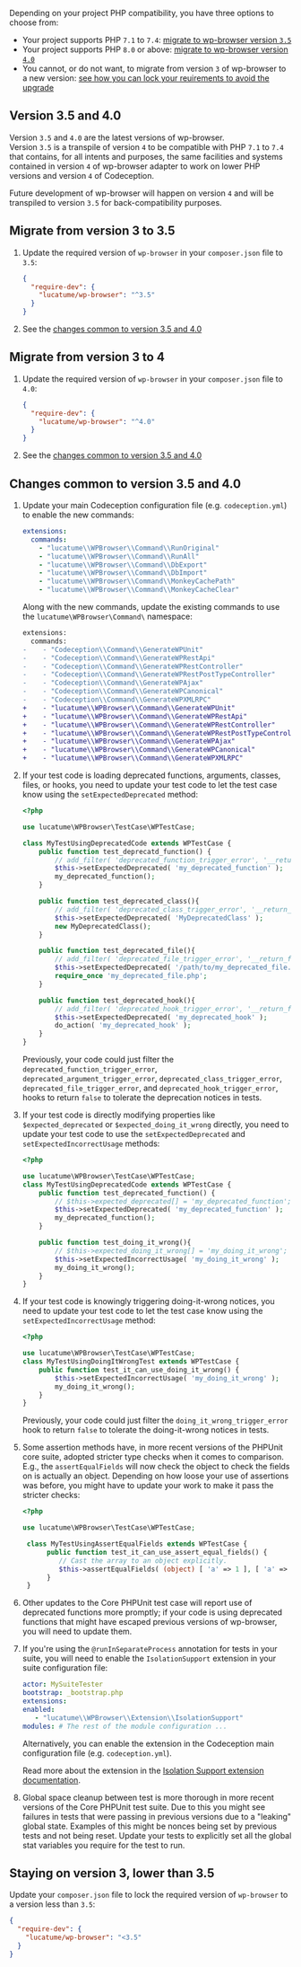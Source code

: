 Depending on your project PHP compatibility, you have three options to choose from:

* Your project supports PHP `7.1` to `7.4`: [migrate to wp-browser version `3.5`](#migrate-from-version-3-to-35)
* Your project supports PHP `8.0` or above: [migrate to wp-browser version `4.0`](#migrate-from-version-3-to-4)
* You cannot, or do not want, to migrate from version `3` of wp-browser to a new
  version: [see how you can lock your reuirements to avoid the upgrade](#staying-on-version-3-lower-than-35)

## Version 3.5 and 4.0

Version `3.5` and `4.0` are the latest versions of wp-browser.  
Version `3.5` is a transpile of version `4` to be compatible with PHP `7.1` to `7.4` that contains, for all intents and
purposes, the same facilities and systems contained in version `4` of wp-browser adapter to work on lower PHP versions
and version `4` of Codeception.

Future development of wp-browser will happen on version `4` and will be transpiled to version `3.5` for
back-compatibility purposes.

## Migrate from version 3 to 3.5

1. Update the required version of `wp-browser` in your `composer.json` file to `3.5`:
   ```json
   {
     "require-dev": {
       "lucatume/wp-browser": "^3.5"
     }
   }
   ```
2. See the [changes common to version 3.5 and 4.0](#changes-common-to-version-35-and-40)

## Migrate from version 3 to 4

1. Update the required version of `wp-browser` in your `composer.json` file to `4.0`:
    ```json
    {
      "require-dev": {
        "lucatume/wp-browser": "^4.0"
      }
    }
    ```
2. See the [changes common to version 3.5 and 4.0](#changes-common-to-version-35-and-40)

## Changes common to version 3.5 and 4.0

1. Update your main Codeception configuration file (e.g. `codeception.yml`) to enable the new commands:
   
   ```yaml
   extensions:
     commands:
       - "lucatume\\WPBrowser\\Command\\RunOriginal"
       - "lucatume\\WPBrowser\\Command\\RunAll"
       - "lucatume\\WPBrowser\\Command\\DbExport"
       - "lucatume\\WPBrowser\\Command\\DbImport"
       - "lucatume\\WPBrowser\\Command\\MonkeyCachePath"
       - "lucatume\\WPBrowser\\Command\\MonkeyCacheClear"
   ```
   
   Along with the new commands, update the existing commands to use the `lucatume\WPBrowser\Command\` namespace:

   ```diff
   extensions:
     commands:
   -    - "Codeception\\Command\\GenerateWPUnit"
   -    - "Codeception\\Command\\GenerateWPRestApi"
   -    - "Codeception\\Command\\GenerateWPRestController"
   -    - "Codeception\\Command\\GenerateWPRestPostTypeController"
   -    - "Codeception\\Command\\GenerateWPAjax"
   -    - "Codeception\\Command\\GenerateWPCanonical"
   -    - "Codeception\\Command\\GenerateWPXMLRPC"
   +    - "lucatume\\WPBrowser\\Command\\GenerateWPUnit"
   +    - "lucatume\\WPBrowser\\Command\\GenerateWPRestApi"
   +    - "lucatume\\WPBrowser\\Command\\GenerateWPRestController"
   +    - "lucatume\\WPBrowser\\Command\\GenerateWPRestPostTypeController"
   +    - "lucatume\\WPBrowser\\Command\\GenerateWPAjax"
   +    - "lucatume\\WPBrowser\\Command\\GenerateWPCanonical"
   +    - "lucatume\\WPBrowser\\Command\\GenerateWPXMLRPC"
   ```
   
2. If your test code is loading deprecated functions, arguments, classes, files, or hooks, you need to update your test
   code to let the test case know using the `setExpectedDeprecated` method:
    ```php
    <?php
   
    use lucatume\WPBrowser\TestCase\WPTestCase;
   
    class MyTestUsingDeprecatedCode extends WPTestCase {
        public function test_deprecatd_function() {
            // add_filter( 'deprecated_function_trigger_error', '__return_false' );
            $this->setExpectedDeprecated( 'my_deprecated_function' );
            my_deprecated_function();
        }
   
        public function test_deprecated_class(){
            // add_filter( 'deprecated_class_trigger_error', '__return_false' );
            $this->setExpectedDeprecated( 'MyDeprecatedClass' );
            new MyDeprecatedClass();
        }
   
        public function test_deprecated_file(){
            // add_filter( 'deprecated_file_trigger_error', '__return_false' );
            $this->setExpectedDeprecated( '/path/to/my_deprecated_file.php' );
            require_once 'my_deprecated_file.php';
        }
   
        public function test_deprecated_hook(){
            // add_filter( 'deprecated_hook_trigger_error', '__return_false' );
            $this->setExpectedDeprecated( 'my_deprecated_hook' );
            do_action( 'my_deprecated_hook' );
        }
    }
    ```
   Previously, your code could just filter
   the `deprecated_function_trigger_error`, `deprecated_argument_trigger_error`, `deprecated_class_trigger_error`, `deprecated_file_trigger_error`, and `deprecated_hook_trigger_error`, hooks to return `false` to tolerate the deprecation notices in tests.

3. If your test code is directly modifying properties like `$expected_deprecated` or `$expected_doing_it_wrong` directly, you need to update your test code to use the `setExpectedDeprecated` and `setExpectedIncorrectUsage` methods:
    ```php
    <?php
   
    use lucatume\WPBrowser\TestCase\WPTestCase;
    class MyTestUsingDeprecatedCode extends WPTestCase {
        public function test_deprecated_function() {
            // $this->expected_deprecated[] = 'my_deprecated_function';
            $this->setExpectedDeprecated( 'my_deprecated_function' );
            my_deprecated_function();
        }
   
        public function test_doing_it_wrong(){
            // $this->expected_doing_it_wrong[] = 'my_doing_it_wrong';
            $this->setExpectedIncorrectUsage( 'my_doing_it_wrong' );
            my_doing_it_wrong();
        }
    }
    ```

4. If your test code is knowingly triggering doing-it-wrong notices, you need to update your test code to let the test
   case know using the `setExpectedIncorrectUsage` method:
    ```php
    <?php
   
    use lucatume\WPBrowser\TestCase\WPTestCase;
    class MyTestUsingDoingItWrongTest extends WPTestCase {
        public function test_it_can_use_doing_it_wrong() {
            $this->setExpectedIncorrectUsage( 'my_doing_it_wrong' );
            my_doing_it_wrong();
        }
    }
    ```
   Previously, your code could just filter the `doing_it_wrong_trigger_error` hook to return `false` to tolerate the
   doing-it-wrong notices in tests.

5. Some assertion methods have, in more recent versions of the PHPUnit core suite, adopted stricter type checks when it comes to comparison. E.g., the `assertEqualFields` will now check the object to check the fields on is actually an object. Depending on how loose your use of assertions was before, you might have to update your work to make it pass the stricter checks:
   ```php
   <?php
   
   use lucatume\WPBrowser\TestCase\WPTestCase;
   
    class MyTestUsingAssertEqualFields extends WPTestCase {
         public function test_it_can_use_assert_equal_fields() {
            // Cast the array to an object explicitly.
            $this->assertEqualFields( (object) [ 'a' => 1 ], [ 'a' => 1 ] );
         }
    }
   ``` 
   
6. Other updates to the Core PHPUnit test case will report use of deprecated functions more promptly; if your code is using deprecated functions that might have escaped previous versions of wp-browser, you will need to update them.

7. If you're using the `@runInSeparateProcess` annotation for tests in your suite, you will need to enable the `IsolationSupport` extension in your suite configuration file:
   
   ```yaml
   actor: MySuiteTester
   bootstrap: _bootstrap.php
   extensions:
   enabled:
      - "lucatume\\WPBrowser\\Extension\\IsolationSupport"
   modules: # The rest of the module configuration ...
   ```
   
   Alternatively, you can enable the extension in the Codeception main configuration file (e.g. `codeception.yml`).
    
   Read more about the extension in the [Isolation Support extension documentation](extensions.md#isolationsupport).

8. Global space cleanup between test is more thorough in more recent versions of the Core PHPUnit test suite. Due to this you might see failures in tests that were passing in previous versions due to a "leaking" global state. Examples of this might be nonces being set by previous tests and not being reset. Update your tests to explicitly set all the global stat variables you require for the test to run.

## Staying on version 3, lower than 3.5

Update your `composer.json` file to lock the required version of `wp-browser` to a version less than `3.5`:

```json
{
  "require-dev": {
    "lucatume/wp-browser": "<3.5"
  }
}
```
